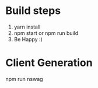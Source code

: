 # Build steps

1. yarn install
2. npm start or npm run build
3. Be Happy :)

# Client Generation
 npm run nswag